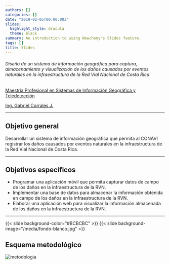 ```yaml
---
authors: []
categories: []
date: "2019-02-05T00:00:00Z"
slides:
  highlight_style: dracula
  theme: black
summary: An introduction to using Wowchemy's Slides feature.
tags: []
title: Slides
---
```


###### Diseño de un sistema de información geográfica para captura, almacenamiento y visualización de los daños causados por eventos naturales en la infraestructura de la Red Vial Nacional de Costa Rica


[Maestría Profesional en Sistemas de Información Geográfica y Teledetección](http://www.geo.una.ac.cr/index.php/oferta-academica/mpsigte/)

[Ing. Gabriel Corrales J.](https://www.linkedin.com/in/gabriel-jes%C3%BAs-corrales-jim%C3%A9nez-7a8235220/)

---

## Objetivo general

Desarrollar un sistema de información geográfica que permita al CONAVI registrar los daños causados por eventos naturales en la infraestructura de la Red Vial Nacional de Costa Rica.

---

## Objetivos específicos

- Programar una aplicación móvil que permita capturar datos de campo de los daños en la infraestructura de la RVN.
- Implementar una base de datos para almacenar la información obtenida en campo de los daños en la infraestructura de la RVN.
- Elaborar una aplicación web para visualizar la información almacenada de los daños en la infraestructura de la RVN.


---


{{< slide background-color="#BCBCBC" >}}
{{< slide background-image="/media/fondo-blanco.jpg" >}}
## Esquema metodológico

![metodologia](/media/metodologia.jpg)